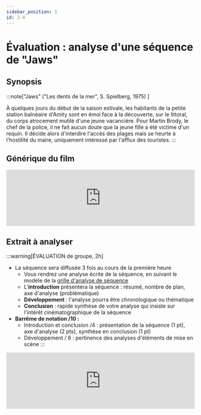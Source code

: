 ```yaml
---
sidebar_position: 1
id: 2-4
---
```

# Évaluation : analyse d'une séquence de "Jaws"

## Synopsis

:::note["Jaws" ("Les dents de la mer", S. Spielberg, 1975)  ]

À quelques jours du début de la saison estivale, les habitants de la petite station balnéaire d'Amity sont en émoi face à la découverte, sur le littoral, du corps atrocement mutilé d'une jeune vacancière. Pour Martin Brody, le chef de la police, il ne fait aucun doute que la jeune fille a été victime d'un requin. Il décide alors d'interdire l'accès des plages mais se heurte à l'hostilité du maire, uniquement intéressé par l'afflux des touristes.
:::
## Générique du film

<iframe src="https://drive.google.com/file/d/1vLzHFtbQIMvY8hy25g9Y3ItykFtLuHE7/preview" width="100%" style={{aspectRatio: "480/280"}} frameborder="0" allow="autoplay"></iframe>

## Extrait à analyser

:::warning[ÉVALUATION de groupe, 2h] 
- La séquence sera diffusée 3 fois au cours de la première heure
  - Vous rendrez une analyse écrite de la séquence, en suivant le modèle de la [grille d'analyse de séquence](/pdf/L1/grille-analyse-seq.pdf)
  - L'**introduction** présentera la séquence : résumé, nombre de plan, axe d'analyse (problématique)
  - **Développement** : l'analyse pourra être chronologique ou thématique
  - **Conclusion** : rapide synthèse de votre analyse qui insiste sur l'intérêt cinématographique de la séquence
- **Barrême de notation /10 :**
  - Introduction et conclusion /4 : présentation de la séquence (1 pt), axe d'analyse (2 pts), synthèse en conclusion (1 pt)
  - Développement / 6 : pertinence des analyses d'éléments de mise en scène
:::

<iframe src="https://drive.google.com/file/d/1vJqGeTJJSJCmN0ET-10AjWxkdI-KsIoH/preview" width="100%" style={{aspectRatio: "480/280"}} frameborder="0" allow="autoplay"></iframe>